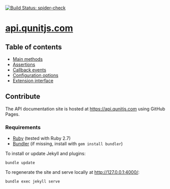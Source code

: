 [![Build Status: spider-check](https://github.com/qunitjs/qunit/actions/workflows/spider-check.yaml/badge.svg)](https://github.com/qunitjs/qunit/actions/workflows/spider-check.yaml)

# [api.qunitjs.com](https://api.qunitjs.com/)

## Table of contents

<!-- For in-repo browsing convenience: -->

* [Main methods](./QUnit/)
* [Assertions](./assert/)
* [Callback events](./callbacks/)
* [Configuration options](./config/)
* [Extension interface](./extension/)

## Contribute

The API documentation site is hosted at <https://api.qunitjs.com> using GitHub Pages.

### Requirements

* [Ruby](https://www.ruby-lang.org/) (tested with Ruby 2.7)
* [Bundler](https://bundler.io/) (if missing, install with `gem install bundler`)

To install or update Jekyll and plugins:

```shell
bundle update
```

To regenerate the site and serve locally at <http://127.0.0.1:4000/>:

```shell
bundle exec jekyll serve
```

